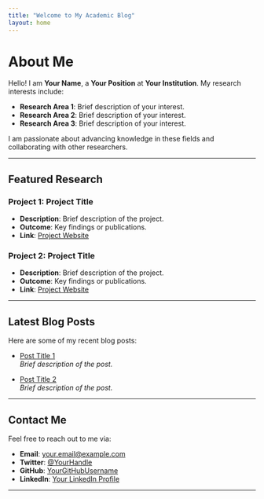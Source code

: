```yaml
---
title: "Welcome to My Academic Blog"
layout: home
---
```


# About Me

Hello! I am **Your Name**, a **Your Position** at **Your Institution**. My research interests include:

- **Research Area 1**: Brief description of your interest.
- **Research Area 2**: Brief description of your interest.
- **Research Area 3**: Brief description of your interest.

I am passionate about advancing knowledge in these fields and collaborating with other researchers.

---

## Featured Research

### Project 1: Project Title
- **Description**: Brief description of the project.
- **Outcome**: Key findings or publications.
- **Link**: [Project Website](#)

### Project 2: Project Title
- **Description**: Brief description of the project.
- **Outcome**: Key findings or publications.
- **Link**: [Project Website](#)

---

## Latest Blog Posts

Here are some of my recent blog posts:

- [Post Title 1](#)  
  *Brief description of the post.*

- [Post Title 2](#)  
  *Brief description of the post.*

---

## Contact Me

Feel free to reach out to me via:

- **Email**: [your.email@example.com](mailto:your.email@example.com)
- **Twitter**: [@YourHandle](#)
- **GitHub**: [YourGitHubUsername](https://github.com/YourGitHubUsername)
- **LinkedIn**: [Your LinkedIn Profile](#)

---
